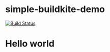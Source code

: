 # simple-buildkite-demo

[![Build Status](https://badge.buildkite.com/85cc72bd680e05505bde70a839e3012f19abde65632801304f.svg)](https://buildkite.com/no-4/my-buildkite)

# Hello world 